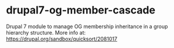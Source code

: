 drupal7-og-member-cascade
=========================

Drupal 7 module to manage OG membership inheritance in a group hierarchy structure. More info at: https://drupal.org/sandbox/quicksort/2081017
